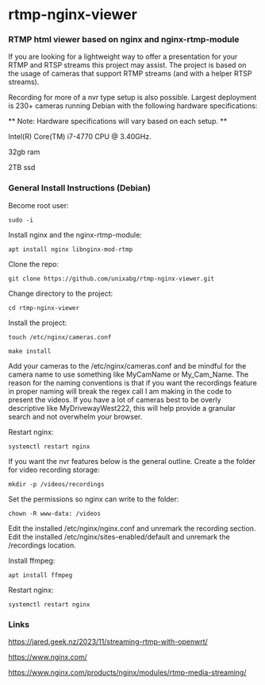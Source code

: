 # rtmp-nginx-viewer
### RTMP html viewer based on nginx and nginx-rtmp-module

If you are looking for a lightweight way to offer a presentation for your RTMP and RTSP streams this project may assist. The project is based on the usage of cameras that support RTMP streams (and with a helper RTSP streams).

Recording for more of a nvr type setup is also possible. Largest deployment is 230+ cameras running Debian with the following hardware specifications:

** Note: Hardware specifications will vary based on each setup. **

Intel(R) Core(TM) i7-4770 CPU @ 3.40GHz.

32gb ram

2TB ssd



### General Install Instructions (Debian)
Become root user:

```sudo -i```

Install nginx and the nginx-rtmp-module:

```apt install nginx libnginx-mod-rtmp```

Clone the repo:

```git clone https://github.com/unixabg/rtmp-nginx-viewer.git```

Change directory to the project:

```cd rtmp-nginx-viewer```

Install the project:

```touch /etc/nginx/cameras.conf```

```make install```

Add your cameras to the /etc/nginx/cameras.conf and be mindful for the camera name to use something like MyCamName or My_Cam_Name. The reason for the naming conventions is that if you want the recordings feature in proper naming will break the regex call I am making in the code to present the videos. If you have a lot of cameras best to be overly descriptive like MyDrivewayWest222, this will help provide a granular search and not overwhelm your browser.

Restart nginx:

```systemctl restart nginx```

If you want the nvr features below is the general outline. Create a the folder for video recording storage:

```mkdir -p /videos/recordings```

Set the permissions so nginx can write to the folder:

```chown -R www-data: /videos```

Edit the installed /etc/nginx/nginx.conf and unremark the recording section.
Edit the installed /etc/nginx/sites-enabled/default and unremark the /recordings location.

Install ffmpeg:

```apt install ffmpeg```

Restart nginx:

```systemctl restart nginx```

### Links
https://jared.geek.nz/2023/11/streaming-rtmp-with-openwrt/

https://www.nginx.com/

https://www.nginx.com/products/nginx/modules/rtmp-media-streaming/

